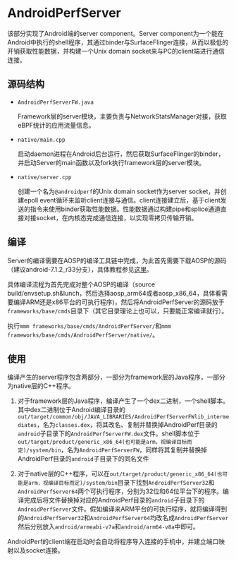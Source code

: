 # AndroidPerfServer

该部分实现了Android端的server component。Server component为一个能在Android中执行的shell程序，其通过binder与SurfaceFlinger连接，从而以极低的开销获取性能数据，并构建一个Unix domain socket来与PC的client端进行通信连接。

## 源码结构

* `AndroidPerfServerFW.java`

    Framework层的server模块，主要负责与NetworkStatsManager对接，获取eBPF统计的应用流量信息。

* `native/main.cpp`
    
    启动daemon进程在Android后台运行，然后获取SurfaceFlinger的binder，并启动Server的main函数以及fork执行framework层的server模块。

* `native/server.cpp`

    创建一个名为`@androidperf`的Unix domain socket作为server socket，并创建epoll event循环来监听client连接与通信。client连接建立后，基于client发送的指令来使用binder获取性能数据。性能数据通过构建pipe和splice通道直接对接socket，在内核态完成通信连接，以实现零拷贝传输开销。

## 编译

Server的编译需要在AOSP的编译工具链中完成，为此首先需要下载AOSP的源码（建议android-7.1.2_r33分支），具体教程参见[这里](https://source.android.com/setup/build/downloading)。 

具体编译流程为首先完成对整个AOSP的编译（source build/envsetup.sh&lunch，然后选择aosp_arm64或者aosp_x86_64，具体看需要编译ARM还是x86平台的可执行程序)，然后将AndroidPerfServer的源码放于`frameworks/base/cmds`目录下（其它目录理论上也可以，只要能正常编译就行）。

执行`mmm frameworks/base/cmds/AndroidPerfServer/`和`mmm frameworks/base/cmds/AndroidPerfServer/native/`。

## 使用

编译产生的server程序包含两部分，一部分为framework层的Java程序，一部分为native层的C++程序。

1. 对于framework层的Java程序，编译产生了一个dex二进制，一个shell脚本。其中dex二进制位于Android编译目录的`out/target/common/obj/JAVA_LIBRARIES/AndroidPerfServerFWlib_intermediates`，名为`classes.dex`，将其改名、复制并替换掉AndroidPerf目录的`android`子目录下的`AndroidPerfServerFW.dex`文件。shell脚本位于`out/target/product/generic_x86_64(也可能是arm，视编译目标而定)/system/bin`，名为`AndroidPerfServerFW`，同样将其复制并替换掉AndroidPerf目录的`android`子目录下的同名文件

2. 对于native层的C++程序，可以在`out/target/product/generic_x86_64(也可能是arm，视编译目标而定)/system/bin`目录下找到`AndroidPerfServer32`和`AndroidPerfServer64`两个可执行程序，分别为32位和64位平台下的程序。编译完成后将文件替换掉对应的AndroidPerf目录的`android`子目录下的`AndroidPerfServer`文件。假如编译来ARM平台的可执行程序，就将编译得到的`AndroidPerfServer32`和`AndroidPerfServer64`均改名成`AndroidPerfServer`然后分别放入`android/armeabi-v7a`和`android/arm64-v8a`中即可。

AndroidPerf的client端在启动时会自动将程序导入连接的手机中，并建立端口映射以及socket连接。

